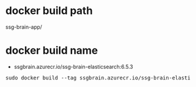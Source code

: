# docker build path
ssg-brain-app/


# docker build name
- ssgbrain.azurecr.io/ssg-brain-elasticsearch:6.5.3
<pre>
sudo docker build --tag ssgbrain.azurecr.io/ssg-brain-elasticsearch:6.5.3 -f ssg-brain-app/container/common/docker/elasticsearch/6.5.3/Dockerfile .
</pre>

